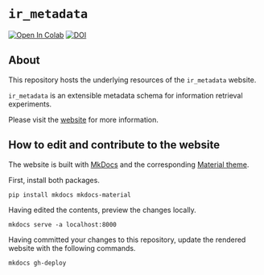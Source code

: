 # `ir_metadata`

[![Open In Colab](https://colab.research.google.com/assets/colab-badge.svg)](https://colab.research.google.com/github/irgroup/ir_metadata/blob/master/resources/demo.ipynb)
[![DOI](https://zenodo.org/badge/DOI/10.5281/zenodo.5997491.svg)](https://doi.org/10.5281/zenodo.5997491)

## About

This repository hosts the underlying resources of the `ir_metadata` website.

`ir_metadata` is an extensible metadata schema for information retrieval experiments.

Please visit the [website](https://irgroup.github.io/ir_metadata/) for more information.

## How to edit and contribute to the website

The website is built with [MkDocs](https://www.mkdocs.org/) and the corresponding [Material theme](https://squidfunk.github.io/mkdocs-material/). 

First, install both packages.
```
pip install mkdocs mkdocs-material
```

Having edited the contents, preview the changes locally.
```
mkdocs serve -a localhost:8000
```

Having committed your changes to this repository, update the rendered website with the following commands.
```
mkdocs gh-deploy
```